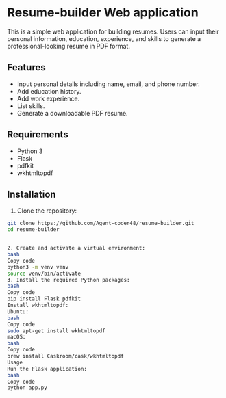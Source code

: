 # Resume-builder Web application
This is a simple web application for building resumes. Users can input their personal information, education, experience, and skills to generate a professional-looking resume in PDF format.

## Features

- Input personal details including name, email, and phone number.
- Add education history.
- Add work experience.
- List skills.
- Generate a downloadable PDF resume.

## Requirements

- Python 3
- Flask
- pdfkit
- wkhtmltopdf

## Installation

1. Clone the repository:

```bash
git clone https://github.com/Agent-coder48/resume-builder.git
cd resume-builder


2. Create and activate a virtual environment:
bash
Copy code
python3 -m venv venv
source venv/bin/activate
3. Install the required Python packages:
bash
Copy code
pip install Flask pdfkit
Install wkhtmltopdf:
Ubuntu:
bash
Copy code
sudo apt-get install wkhtmltopdf
macOS:
bash
Copy code
brew install Caskroom/cask/wkhtmltopdf
Usage
Run the Flask application:
bash
Copy code
python app.py
